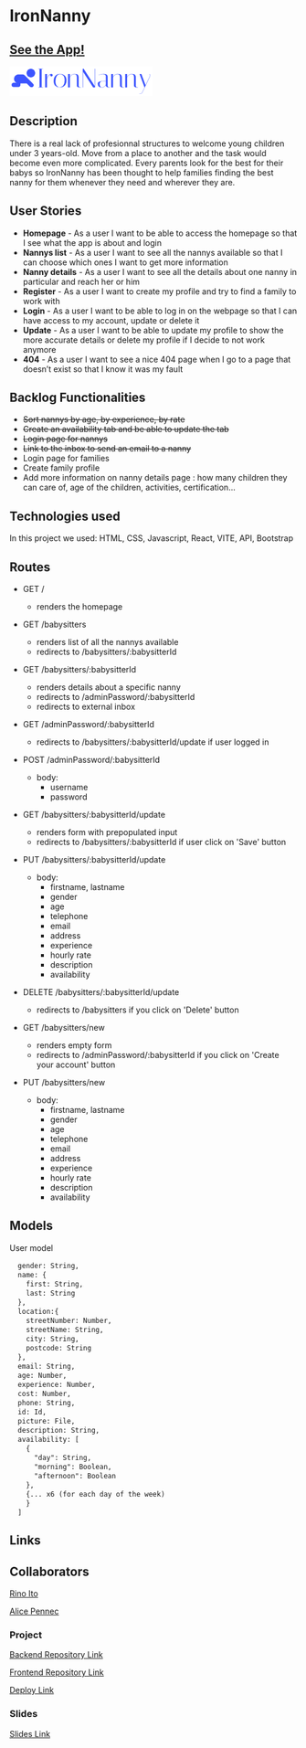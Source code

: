 # IronNanny

## [See the App!](https://ironnanny.netlify.app/)

![App Logo](./images/IronNanny_logo_3.png)

## Description

There is a real lack of profesionnal structures to welcome young children under 3 years-old.
Move from a place to another and the task would become even more complicated.
Every parents look for the best for their babys so IronNanny has been thought to help families finding the best nanny for them whenever they need and wherever they are.

## User Stories

- **Homepage** - As a user I want to be able to access the homepage so that I see what the app is about and login
- **Nannys list** - As a user I want to see all the nannys available so that I can choose which ones I want to get more information
- **Nanny details** - As a user I want to see all the details about one nanny in particular and reach her or him
- **Register** - As a user I want to create my profile and try to find a family to work with
- **Login** - As a user I want to be able to log in on the webpage so that I can have access to my account, update or delete it
- **Update** - As a user I want to be able to update my profile to show the more accurate details or delete my profile if I decide to not work anymore
- **404** - As a user I want to see a nice 404 page when I go to a page that doesn’t exist so that I know it was my fault

## Backlog Functionalities

- ~~Sort nannys by age, by experience, by rate~~
- ~~Create an availability tab and be able to update the tab~~
- ~~Login page for nannys~~
- ~~Link to the inbox to send an email to a nanny~~
- Login page for families
- Create family profile
- Add more information on nanny details page : how many children they can care of, age of the children, activities, certification...

## Technologies used

In this project we used: HTML, CSS, Javascript, React, VITE, API, Bootstrap

## Routes

- GET /

  - renders the homepage

- GET /babysitters

  - renders list of all the nannys available
  - redirects to /babysitters/:babysitterId

- GET /babysitters/:babysitterId

  - renders details about a specific nanny
  - redirects to /adminPassword/:babysitterId
  - redirects to external inbox

- GET /adminPassword/:babysitterId
  - redirects to /babysitters/:babysitterId/update if user logged in
- POST /adminPassword/:babysitterId

  - body:
    - username
    - password

- GET /babysitters/:babysitterId/update
  - renders form with prepopulated input
  - redirects to /babysitters/:babysitterId if user click on 'Save' button
- PUT /babysitters/:babysitterId/update
  - body:
    - firstname, lastname
    - gender
    - age
    - telephone
    - email
    - address
    - experience
    - hourly rate
    - description
    - availability
- DELETE /babysitters/:babysitterId/update

  - redirects to /babysitters if you click on 'Delete' button

- GET /babysitters/new
  - renders empty form
  - redirects to /adminPassword/:babysitterId if you click on 'Create your account' button
- PUT /babysitters/new
  - body:
    - firstname, lastname
    - gender
    - age
    - telephone
    - email
    - address
    - experience
    - hourly rate
    - description
    - availability

## Models

User model

      gender: String,
      name: {
        first: String,
        last: String
      },
      location:{
        streetNumber: Number,
        streetName: String,
        city: String,
        postcode: String
      },
      email: String,
      age: Number,
      experience: Number,
      cost: Number,
      phone: String,
      id: Id,
      picture: File,
      description: String,
      availability: [
        {
          "day": String,
          "morning": Boolean,
          "afternoon": Boolean
        },
        {... x6 (for each day of the week)
        }
      ]

## Links

## Collaborators

[Rino Ito](https://github.com/Rin-o)

[Alice Pennec](https://github.com/)

### Project

[Backend Repository Link](https://github.com/Rin-o/json-server-backend-M2Project)

[Frontend Repository Link](https://github.com/Rin-o/M2-Project-Frontend)

[Deploy Link](https://ironnanny.netlify.app/)

### Slides

[Slides Link](https://www.canva.com/design/DAFxCGa2v1Q/kZCmogoVs-ddtp9sWTzcbA/view?utm_content=DA[…]mpaign=designshare&utm_medium=link&utm_source=publishsharelink)
